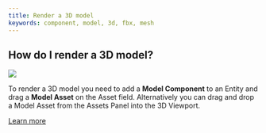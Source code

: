 ```yaml
---
title: Render a 3D model
keywords: component, model, 3d, fbx, mesh
---
```


## How do I render a 3D model?

<img src="https://playcanvas.com/static-assets/instructions/new_model.gif" />

To render a 3D model you need to add a **Model Component** to an Entity and drag a **Model Asset** on the Asset field. Alternatively you can drag and drop a Model Asset from the Assets Panel into the 3D Viewport.

[Learn more](https://developer.playcanvas.com/en/user-manual/scenes/components/model/)
